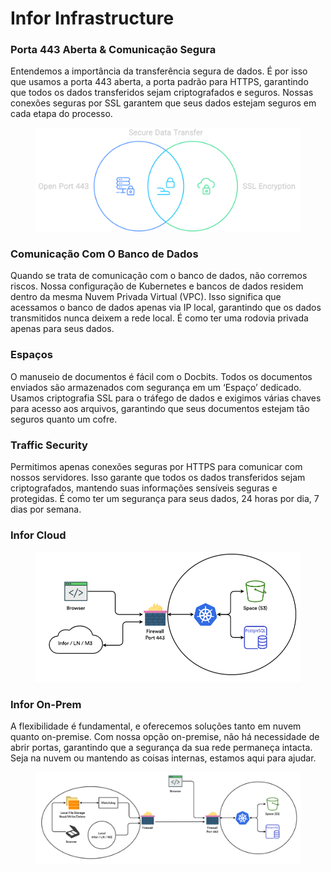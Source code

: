 # Infor Infrastructure

### Porta 443 Aberta & Comunicação Segura

Entendemos a importância da transferência segura de dados. É por isso que usamos a porta 443 aberta, a porta padrão para HTTPS, garantindo que todos os dados transferidos sejam criptografados e seguros. Nossas conexões seguras por SSL garantem que seus dados estejam seguros em cada etapa do processo.

<figure><img src=".gitbook/assets/inforInfratructure1.svg" alt=""><figcaption></figcaption></figure>

### Comunicação Com O Banco de Dados

Quando se trata de comunicação com o banco de dados, não corremos riscos. Nossa configuração de Kubernetes e bancos de dados residem dentro da mesma Nuvem Privada Virtual (VPC). Isso significa que acessamos o banco de dados apenas via IP local, garantindo que os dados transmitidos nunca deixem a rede local. É como ter uma rodovia privada apenas para seus dados.

### Espaços

O manuseio de documentos é fácil com o Docbits. Todos os documentos enviados são armazenados com segurança em um ‘Espaço’ dedicado. Usamos criptografia SSL para o tráfego de dados e exigimos várias chaves para acesso aos arquivos, garantindo que seus documentos estejam tão seguros quanto um cofre.

### Traffic Security

Permitimos apenas conexões seguras por HTTPS para comunicar com nossos servidores. Isso garante que todos os dados transferidos sejam criptografados, mantendo suas informações sensíveis seguras e protegidas. É como ter um segurança para seus dados, 24 horas por dia, 7 dias por semana.

### Infor Cloud

<figure><img src=".gitbook/assets/inforInrastructure2.webp" alt=""><figcaption></figcaption></figure>

### Infor On-Prem

A flexibilidade é fundamental, e oferecemos soluções tanto em nuvem quanto on-premise. Com nossa opção on-premise, não há necessidade de abrir portas, garantindo que a segurança da sua rede permaneça intacta. Seja na nuvem ou mantendo as coisas internas, estamos aqui para ajudar.

<figure><img src=".gitbook/assets/inforInfrastructure3.webp" alt=""><figcaption></figcaption></figure>
